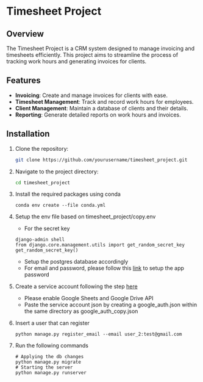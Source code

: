 # Timesheet Project

## Overview
The Timesheet Project is a CRM system designed to manage invoicing and timesheets efficiently. This project aims to streamline the process of tracking work hours and generating invoices for clients.

## Features
- **Invoicing**: Create and manage invoices for clients with ease.
- **Timesheet Management**: Track and record work hours for employees.
- **Client Management**: Maintain a database of clients and their details.
- **Reporting**: Generate detailed reports on work hours and invoices.

## Installation
1. Clone the repository:
    ```bash
    git clone https://github.com/yourusername/timesheet_project.git
    ```
2. Navigate to the project directory:
    ```bash
    cd timesheet_project
    ```
3. Install the required packages using conda
    ```
    conda env create --file conda.yml
    ```
4. Setup the env file based on timesheet_project/copy.env
    - For the secret key
    ```
    django-admin shell
    from django.core.management.utils import get_random_secret_key  
    get_random_secret_key()
    ```

    - Setup the postgres database accordingly
    - For email and password, please follow this [link](https://support.google.com/accounts/answer/185833?hl=en) to setup the app password

5. Create a service account following the step [here](https://support.google.com/a/answer/7378726?hl=en)
    - Please enable Google Sheets and Google Drive API
    - Paste the service account json by creating a google_auth.json within the same directory as google_auth_copy.json

6. Insert a user that can register
    ```
    python manage.py register_email --email user_2:test@gmail.com
    ```
    
7. Run the following commands
    ```
    # Applying the db changes
    python manage.py migrate
    # Starting the server
    python manage.py runserver
    ```


